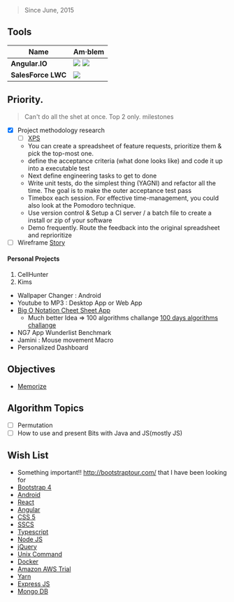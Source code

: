 > Since June, 2015
## Tools
Name|Am·blem
------------ | -------------
**Angular.IO**| ![](https://angular.io/assets/images/favicons/favicon-32x32.png) ![](https://ngrx.io/assets/images/favicons/favicon-32x32.png)
**SalesForce LWC**| ![](https://lwc.dev/assets/images/favicon-32x32.png) 

## Priority. 
>Can't do all the shet at once. Top 2 only. milestones
- [x] Project methodology research
  - [ ] [XPS](http://xp.c2.com/ExtremeProgrammingForOne.html)
  - You can create a spreadsheet of feature requests, prioritize them & pick the top-most one.
  - define the acceptance criteria (what done looks like) and code it up into a executable test
  - Next define engineering tasks to get to done
  - Write unit tests, do the simplest thing (YAGNI) and refactor all the time. The goal is to make the outer acceptance test pass
  - Timebox each session. For effective time-management, you could also look at the Pomodoro technique.
  - Use version control & Setup a CI server / a batch file to create a install or zip of your software
  - Demo frequently. Route the feedback into the original spreadsheet and reprioritize
- [ ] Wireframe [Story](https://github.com/cw-infinite/CW_Main/issues/20)

#### Personal Projects
1. CellHunter
2. Kims

* Wallpaper Changer : Android
* Youtube to MP3 : Desktop App or Web App
* [Big O Notation Cheet Sheet App](https://github.com/deadmeats/Big-O-Sheet)
  * Much better Idea => 100 algorithms challange [100 days algorithms challange](https://github.com/coells/100days)
* NG7 App Wunderlist Benchmark
* Jamini : Mouse movement Macro
* Personalized Dashboard


## Objectives
- [Memorize](https://www.geeksforgeeks.org/must-do-coding-questions-for-companies-like-amazon-microsoft-adobe/)

## Algorithm Topics
- [ ] Permutation
- [ ] How to use and present Bits with Java and JS(mostly JS)

## Wish List
- Something important!! http://bootstraptour.com/ that I have been looking for
- [Bootstrap 4]() 
- [Android]()
- [React]()
- [Angular]()
- [CSS 5]()
- [SSCS]()
- [Typescript]()
- [Node JS]()
- [jQuery]()
- [Unix Command]()
- [Docker]()
- [Amazon AWS Trial]()
- [Yarn]()
- [Express JS](https://expressjs.com/)
- [Mongo DB](https://www.mongodb.com/)

